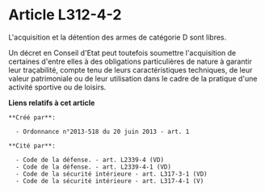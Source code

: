 # Article L312-4-2

L'acquisition et la détention des armes de catégorie D sont libres. 

Un décret en Conseil d'Etat peut toutefois soumettre l'acquisition de certaines d'entre elles à des obligations particulières
de nature à garantir leur traçabilité, compte tenu de leurs caractéristiques techniques, de leur valeur patrimoniale ou de
leur utilisation dans le cadre de la pratique d'une activité sportive ou de loisirs.

**Liens relatifs à cet article**

	**Créé par**:

	  - Ordonnance n°2013-518 du 20 juin 2013 - art. 1

	**Cité par**:

	  - Code de la défense. - art. L2339-4 (VD)
	  - Code de la défense. - art. L2339-4-1 (VD)
	  - Code de la sécurité intérieure - art. L317-3-1 (VD)
	  - Code de la sécurité intérieure - art. L317-4-1 (V)

